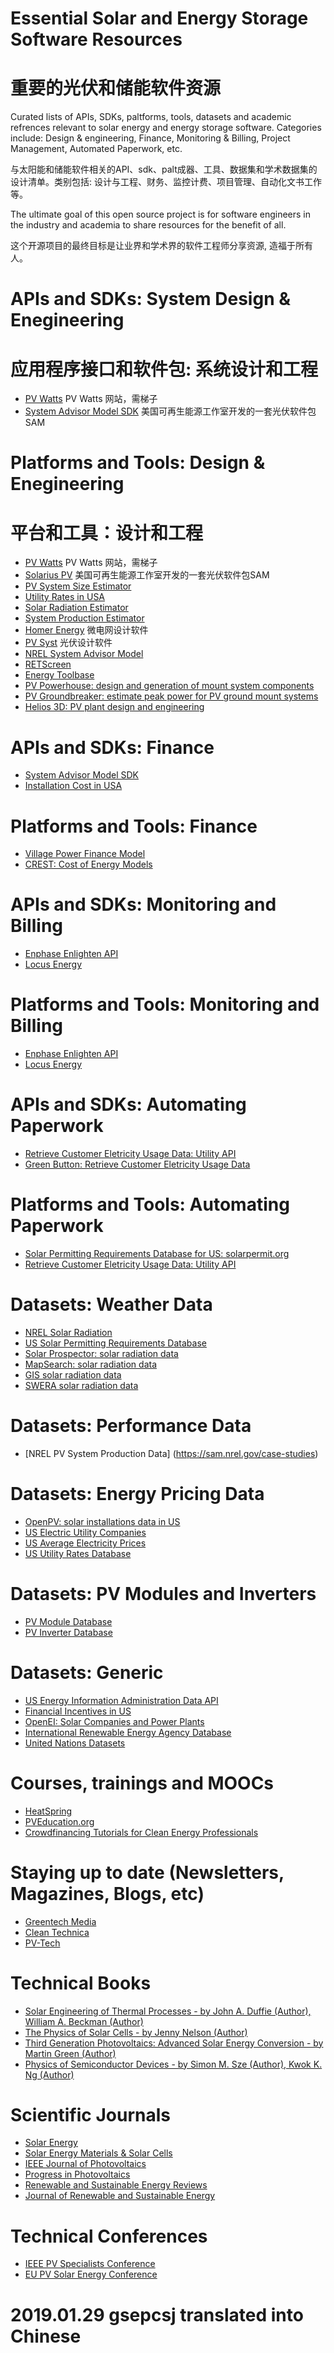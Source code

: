 # Essential Solar and Energy Storage Software Resources
# 重要的光伏和储能软件资源

Curated lists of APIs, SDKs, paltforms, tools, datasets and academic refrences relevant to solar energy and energy storage software. Categories include: Design & engineering, Finance, Monitoring & Billing, Project Management, Automated Paperwork, etc.

与太阳能和储能软件相关的API、sdk、palt成器、工具、数据集和学术数据集的设计清单。类别包括: 设计与工程、财务、监控计费、项目管理、自动化文书工作等。

The ultimate goal of this open source project is for software engineers in the industry and academia to share resources for the benefit of all.

这个开源项目的最终目标是让业界和学术界的软件工程师分享资源, 造福于所有人。

# APIs and SDKs: System Design & Enegineering 
# 应用程序接口和软件包: 系统设计和工程

- [PV Watts](https://developer.nrel.gov/docs/solar/pvwatts-v5/) PV Watts 网站，需梯子
- [System Advisor Model SDK](https://sam.nrel.gov/)  美国可再生能源工作室开发的一套光伏软件包SAM

# Platforms and Tools: Design & Enegineering
# 平台和工具：设计和工程

- [PV Watts](http://pvwatts.nrel.gov/) PV Watts 网站，需梯子
- [Solarius PV](http://www.accasoftware.com/en/id55/solar-pv-system-design.html) 美国可再生能源工作室开发的一套光伏软件包SAM
- [PV System Size Estimator](http://villagepower.com/powertools/)
- [Utility Rates in USA](http://villagepower.com/powertools/utility-rates/)
- [Solar Radiation Estimator](http://villagepower.com/powertools/solar-irradiance/)
- [System Production Estimator](http://villagepower.com/powertools/system-production/)
- [Homer Energy](http://www.homerenergy.com/HOMER_legacy.html) 微电网设计软件
- [PV Syst](http://www.pvsyst.com/en/software) 光伏设计软件
- [NREL System Advisor Model](https://sam.nrel.gov/)
- [RETScreen](http://www.retscreen.net/ang/home.php)
- [Energy Toolbase](https://www.energytoolbase.com/) 
- [PV Powerhouse: design and generation of mount system components](http://secure.schletter.us/calculator/index.php)
- [PV Groundbreaker: estimate peak power for PV ground mount systems](http://http://www.pvgroundbreaker.com/)
- [Helios 3D: PV plant design and engineering](http://www.schletter.us/helios-3d.html)

# APIs and SDKs: Finance

- [System Advisor Model SDK](https://sam.nrel.gov/)
- [Installation Cost in USA](https://openpv.nrel.gov/)

# Platforms and Tools: Finance

- [Village Power Finance Model](http://villagepower.com/)
- [CREST: Cost of Energy Models](https://financere.nrel.gov/finance/content/crest-cost-energy-models)

# APIs and SDKs: Monitoring and Billing

- [Enphase Enlighten API](https://developer.enphase.com)
- [Locus Energy](https://developer.locusenergy.com/)

# Platforms and Tools: Monitoring and Billing

- [Enphase Enlighten API](https://developer.enphase.com)
- [Locus Energy](https://developer.locusenergy.com/)

# APIs and SDKs: Automating Paperwork

- [Retrieve Customer Eletricity Usage Data: Utility API](https://utilityapi.com/docs)
- [Green Button: Retrieve Customer Eletricity Usage Data](http://www.greenbuttondata.org)

# Platforms and Tools: Automating Paperwork

- [Solar Permitting Requirements Database for US: solarpermit.org](https://solarpermit.org/)
- [Retrieve Customer Eletricity Usage Data: Utility API](https://utilityapi.com/)

# Datasets: Weather Data

- [NREL Solar Radiation](https://developer.nrel.gov/docs/solar/solar-resource-v1/)
- [US Solar Permitting Requirements Database](https://solarpermit.org/)
- [Solar Prospector: solar radiation data](http://maps.nrel.gov/prospector)
- [MapSearch: solar radiation data](http://www.nrel.gov/gis/mapsearch/)
- [GIS solar radiation data](http://www.nrel.gov/gis/data_solar.html)
- [SWERA solar radiation data](http://www.nrel.gov/gis/data_solar.html)

# Datasets: Performance Data

- [NREL PV System Production Data] (https://sam.nrel.gov/case-studies)

# Datasets: Energy Pricing Data

- [OpenPV: solar installations data in US](https://openpv.nrel.gov)
- [US Electric Utility Companies](http://en.openei.org/wiki/Category:Utility_Companies)
- [US Average Electricity Prices](http://developer.nrel.gov/docs/electricity/utility-rates-v3/)
- [US Utility Rates Database](http://en.openei.org/wiki/Utility_Rate_Database)

# Datasets: PV Modules and Inverters

- [PV Module Database](http://gosolarcalifornia.ca.gov/equipment/pv_modules.php)
- [PV Inverter Database](http://gosolarcalifornia.ca.gov/equipment/inverters.php)

# Datasets: Generic

- [US Energy Information Administration Data API](http://www.eia.gov/beta/api/index.cfm)
- [Financial Incentives in US](http://villagepower.com/powertools/financial-incentives/)
- [OpenEI: Solar Companies and Power Plants](http://en.openei.org/wiki/Gateway:Solar)
- [International Renewable Energy Agency Database](http://resourceirena.irena.org/gateway/)
- [United Nations Datasets](http://data.un.org/Search.aspx?q=solar)

# Courses, trainings and MOOCs

- [HeatSpring](https://www.heatspring.com/courses)
- [PVEducation.org](http://www.pveducation.org/)
- [Crowdfinancing Tutorials for Clean Energy Professionals](http://villagepower.com/tutorials/)

# Staying up to date (Newsletters, Magazines, Blogs, etc)

- [Greentech Media](http://www.greentechmedia.com/)
- [Clean Technica](http://cleantechnica.com/)
- [PV-Tech](http://www.pv-tech.org/)

# Technical Books

- [Solar Engineering of Thermal Processes - by John A. Duffie (Author), William A. Beckman (Author)](http://www.amazon.com/Solar-Engineering-Thermal-Processes-Duffie/dp/0470873663)
- [The Physics of Solar Cells - by Jenny Nelson (Author)](https://www.amazon.com/Physics-Solar-Properties-Semiconductor-Materials/dp/1860943497)
- [Third Generation Photovoltaics: Advanced Solar Energy Conversion - by Martin Green (Author)](https://www.amazon.com/Third-Generation-Photovoltaics-Conversion-Photonics/dp/3540265627)
- [Physics of Semiconductor Devices - by Simon M. Sze (Author), Kwok K. Ng (Author)](https://www.amazon.com/Physics-Semiconductor-Devices-Simon-Sze/dp/0471143235)

# Scientific Journals

- [Solar Energy](http://www.journals.elsevier.com/solar-energy/) 
- [Solar Energy Materials & Solar Cells](http://www.journals.elsevier.com/solar-energy-materials-and-solar-cells/)
- [IEEE Journal of Photovoltaics](http://ieeexplore.ieee.org/xpl/RecentIssue.jsp?punumber=5503869)
- [Progress in Photovoltaics](http://onlinelibrary.wiley.com/journal/10.1002/\(ISSN\)1099-159X)
- [Renewable and Sustainable Energy Reviews](http://www.sciencedirect.com/science/journal/13640321)
- [Journal of Renewable and Sustainable Energy](http://aip.scitation.org/journal/rse)

# Technical Conferences

- [IEEE PV Specialists Conference](www.ieee-pvsc.org/)
- [EU PV Solar Energy Conference](https://www.photovoltaic-conference.com/)

# 2019.01.29 gsepcsj translated into Chinese
